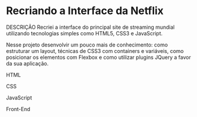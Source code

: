 # Recriando a Interface da Netflix

DESCRIÇÃO
Recriei a interface do principal site de streaming mundial utilizando tecnologias simples como HTML5, CSS3 e JavaScript.

Nesse projeto desenvolvir um pouco mais de conhecimento: como estruturar um layout, técnicas de CSS3 com containers e variáveis, como posicionar os elementos com Flexbox e como utilizar plugins JQuery a favor da sua aplicação.  

HTML

CSS

JavaScript

Front-End
